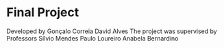 # Final Project

Developed by  Gonçalo Correia
              David Alves
The project was supervised by Professors  Sílvio Mendes
                                          Paulo Loureiro
                                          Anabela Bernardino
